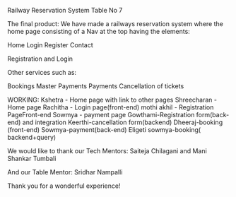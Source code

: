 Railway Reservation System Table No 7

The final product:
We have made a railways reservation system where the home page consisting of a 
Nav at the top having the elements:

Home
Login
Register
Contact

Registration and Login 

Other services such as:

Bookings
Master Payments
Payments
Cancellation of tickets


WORKING:
Kshetra - Home page with link to other pages
Shreecharan - Home page
Rachitha - Login page(front-end)
mothi akhil - Registration PageFront-end
Sowmya - payment page
Gowthami-Registration form(back-end) and integration
Keerthi-cancellation form(backend) 
Dheeraj-booking (front-end)
Sowmya-payment(back-end)
Eligeti sowmya-​booking( ​backend+query)

We would like to thank our Tech Mentors:
Saiteja Chilagani and Mani Shankar Tumbali

And our Table Mentor: Sridhar Nampalli

Thank you for a wonderful experience!



